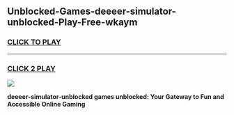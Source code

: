 
## Unblocked-Games-deeeer-simulator-unblocked-Play-Free-wkaym
<h3>
<a href="https://premium76.site?title=deeeer-simulator-unblocked&ref=19M">CLICK TO PLAY</a></h3>
<hr>

<h3>
<a href="https://premium76.site?title=deeeer-simulator-unblocked&ref=19M">CLICK 2 PLAY</a>
  
</h3>

<a href="https://premium76.site?title=deeeer-simulator-unblocked&ref=19M"><img src="https://clearcache.store/games.png"></a>


**deeeer-simulator-unblocked games unblocked: Your Gateway to Fun and Accessible Online Gaming**
